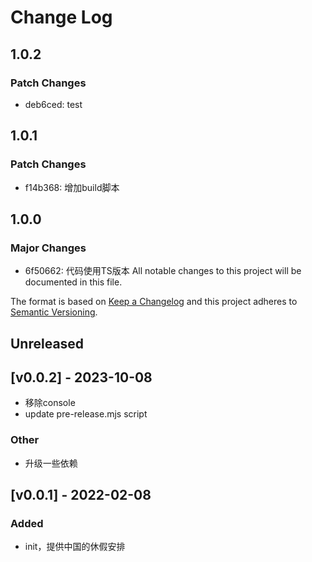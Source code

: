 # Change Log

## 1.0.2

### Patch Changes

- deb6ced: test

## 1.0.1

### Patch Changes

- f14b368: 增加build脚本

## 1.0.0

### Major Changes

- 6f50662: 代码使用TS版本
  All notable changes to this project will be documented in this file.

The format is based on [Keep a Changelog](http://keepachangelog.com/)
and this project adheres to [Semantic Versioning](http://semver.org/).

## Unreleased

## [v0.0.2] - 2023-10-08

- 移除console
- update pre-release.mjs script

### Other

- 升级一些依赖

## [v0.0.1] - 2022-02-08

### Added

- init，提供中国的休假安排
